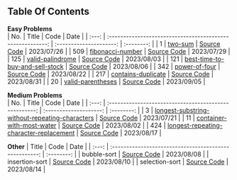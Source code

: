 ## Table Of Contents

**Easy Problems**  
| No. | Title | Code | Date |
| :---: | :--------------------------------------------------------: | :---------------------: | :--------: |
| 1 | [two-sum][1web] | [Source Code][1code] | 2023/07/26 |
| 509 | [fibonacci-number][509web] | [Source Code][509code] | 2023/07/29 |
| 125 | [valid-palindrome][125web] | [Source Code][125code] | 2023/08/03 |
| 121 | [best-time-to-buy-and-sell-stock][121web] | [Source Code][121code] | 2023/08/06 |
| 342 | [power-of-four][342web] | [Source Code][342code] | 2023/08/22 |
| 217 | [contains-duplicate][217web] | [Source Code][217code] | 2023/08/31 |
| 20 | [valid-parentheses][20web] | [Source Code][20code] | 2023/09/05 |

**Medium Problems**  
| No. | Title | Code | Date |
| :---: | :----------------------------------------------------: | :--------------------: | :--------: |
| 3 | [longest-substring-without-repeating-characters][3web] | [Source Code][3code] | 2023/07/21 |
| 11 | [container-with-most-water][11web] | [Source Code][11code] | 2023/08/02 |
| 424 | [longest-repeating-character-replacement][424web] | [Source Code][424code] | 2023/08/17 |

**Other**
| Title | Code | Date |
| :---: | :----------------------------------------------------: | :--------: |
| bubble-sort | [Source Code][sort1code] | 2023/08/08 |
| insertion-sort | [Source Code][sort2code] | 2023/08/10 |
| selection-sort | [Source Code][sort3code] | 2023/08/14 |

<!-- URL Below -->

[1web]: https://leetcode.com/problems/two-sum/
[1code]: ./src/easy/twoSum/2.js
[3web]: https://leetcode.com/problems/longest-substring-without-repeating-characters/
[3code]: ./src/medium/longest-substring-without-repeating-characters/1.js
[11web]: https://leetcode.com/problems/container-with-most-water/
[11code]: ./src/medium/container-with-most-water/1.js
[20web]: https://leetcode.com/problems/valid-parentheses/
[20code]: ./src/easy/valid-parentheses/1.js
[121web]: https://leetcode.com/problems/best-time-to-buy-and-sell-stock/
[121code]: ./src/easy/best-time-to-buy-and-sell-stock/1.js
[125web]: https://leetcode.com/problems/valid-palindrome/
[125code]: ./src/easy/valid-palindrome/1.js
[217web]: https://leetcode.com/problems/contains-duplicate
[217code]: ./src/easy/contains-duplicate/1.js
[342web]: https://leetcode.com/problems/power-of-four/
[342code]: ./src/easy/power-of-four/1.js
[509web]: https://leetcode.com/problems/fibonacci-number/
[509code]: ./src/easy/fibonacci-number/1.js
[424web]: https://leetcode.com/problems/longest-repeating-character-replacement/
[424code]: ./src/medium/longest-repeating-character-replacement/2.js
[sort1code]: ./src/other/sort/bubble-sort.js
[sort2code]: ./src/other/sort/insertion-sort.js
[sort3code]: ./src/other/sort/selection-sort.js
